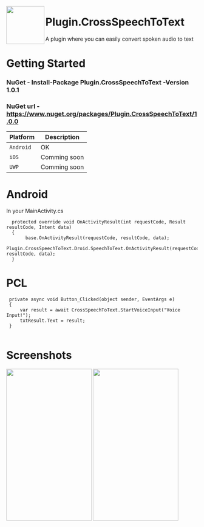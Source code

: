 <img align="left" src="https://i.imgur.com/bep823D.png" width="100" height="100"> <h1 style="margin-left:50px">Plugin.CrossSpeechToText</h1>



A plugin where you can easily convert spoken audio to text


# Getting Started

### NuGet - Install-Package Plugin.CrossSpeechToText -Version 1.0.1
### NuGet url - https://www.nuget.org/packages/Plugin.CrossSpeechToText/1.0.0

| Platform | Description |
| --- | --- |
| `Android` | OK |
| `iOS` | Comming soon |
| `UWP` | Comming soon |

# Android

In your MainActivity.cs
```
  protected override void OnActivityResult(int requestCode, Result resultCode, Intent data)
  {
       base.OnActivityResult(requestCode, resultCode, data);
       Plugin.CrossSpeechToText.Droid.SpeechToText.OnActivityResult(requestCode, resultCode, data);
  }
```

# PCL

```
 private async void Button_Clicked(object sender, EventArgs e)
 {
     var result = await CrossSpeechToText.StartVoiceInput("Voice Input!");
     txtResult.Text = result;
 }
 
```
# Screenshots
<img align="left" src="https://i.imgur.com/rZJSPzd.png" width="225" height="400">
<img align="left" src="https://i.imgur.com/Jk2fDPs.png" width="225" height="400">

